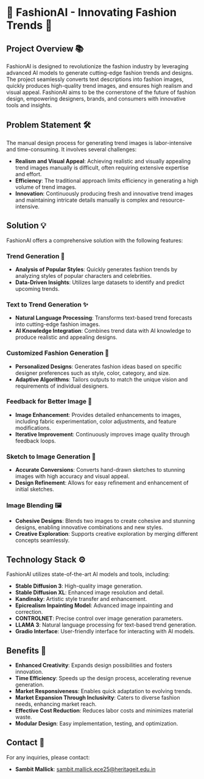 # 🌟 FashionAI - Innovating Fashion Trends 🌟

## Project Overview 📚
FashionAI is designed to revolutionize the fashion industry by leveraging advanced AI models to generate cutting-edge fashion trends and designs. The project seamlessly converts text descriptions into fashion images, quickly produces high-quality trend images, and ensures high realism and visual appeal. FashionAI aims to be the cornerstone of the future of fashion design, empowering designers, brands, and consumers with innovative tools and insights.

## Problem Statement 🛠️
The manual design process for generating trend images is labor-intensive and time-consuming. It involves several challenges:
- **Realism and Visual Appeal**: Achieving realistic and visually appealing trend images manually is difficult, often requiring extensive expertise and effort.
- **Efficiency**: The traditional approach limits efficiency in generating a high volume of trend images.
- **Innovation**: Continuously producing fresh and innovative trend images and maintaining intricate details manually is complex and resource-intensive.

## Solution 💡
FashionAI offers a comprehensive solution with the following features:

### Trend Generation 🌟
- **Analysis of Popular Styles**: Quickly generates fashion trends by analyzing styles of popular characters and celebrities.
- **Data-Driven Insights**: Utilizes large datasets to identify and predict upcoming trends.

### Text to Trend Generation ✨
- **Natural Language Processing**: Transforms text-based trend forecasts into cutting-edge fashion images.
- **AI Knowledge Integration**: Combines trend data with AI knowledge to produce realistic and appealing designs.

### Customized Fashion Generation 👗
- **Personalized Designs**: Generates fashion ideas based on specific designer preferences such as style, color, category, and size.
- **Adaptive Algorithms**: Tailors outputs to match the unique vision and requirements of individual designers.

### Feedback for Better Image 📸
- **Image Enhancement**: Provides detailed enhancements to images, including fabric experimentation, color adjustments, and feature modifications.
- **Iterative Improvement**: Continuously improves image quality through feedback loops.

### Sketch to Image Generation 🎨
- **Accurate Conversions**: Converts hand-drawn sketches to stunning images with high accuracy and visual appeal.
- **Design Refinement**: Allows for easy refinement and enhancement of initial sketches.

### Image Blending 🖼️
- **Cohesive Designs**: Blends two images to create cohesive and stunning designs, enabling innovative combinations and new styles.
- **Creative Exploration**: Supports creative exploration by merging different concepts seamlessly.

## Technology Stack ⚙️
FashionAI utilizes state-of-the-art AI models and tools, including:
- **Stable Diffusion 3**: High-quality image generation.
- **Stable Diffusion XL**: Enhanced image resolution and detail.
- **Kandinsky**: Artistic style transfer and enhancement.
- **Epicrealism Inpainting Model**: Advanced image inpainting and correction.
- **CONTROLNET**: Precise control over image generation parameters.
- **LLAMA 3**: Natural language processing for text-based trend generation.
- **Gradio Interface**: User-friendly interface for interacting with AI models.

## Benefits 🎨
- **Enhanced Creativity**: Expands design possibilities and fosters innovation.
- **Time Efficiency**: Speeds up the design process, accelerating revenue generation.
- **Market Responsiveness**: Enables quick adaptation to evolving trends.
- **Market Expansion Through Inclusivity**: Caters to diverse fashion needs, enhancing market reach.
- **Effective Cost Reduction**: Reduces labor costs and minimizes material waste.
- **Modular Design**: Easy implementation, testing, and optimization.

## Contact 📧
For any inquiries, please contact:
- **Sambit Mallick**: [sambit.mallick.ece25@heritageit.edu.in](mailto:sambit.mallick.ece25@heritageit.edu.in)
